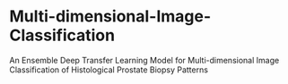 # Multi-dimensional-Image-Classification
An Ensemble Deep Transfer Learning Model for Multi-dimensional Image Classification of Histological Prostate Biopsy Patterns
